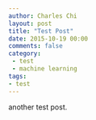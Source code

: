 ```yaml
---
author: Charles Chi
layout: post
title: "Test Post"
date: 2015-10-19 00:00
comments: false
category:
 - test
 - machine learning
tags:
- test
---
```


another test post.
